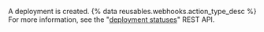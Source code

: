 A deployment is created. {% data reusables.webhooks.action_type_desc %} For more information, see the "[deployment statuses](/rest/reference/deployments#list-deployment-statuses)" REST API.
